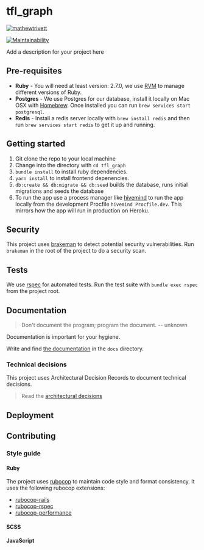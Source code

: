 # tfl_graph

[![mathewtrivett](https://circleci.com/gh/mathewtrivett/tfl-graphql.svg?style=shield)](https://app.circleci.com/pipelines/github/mathewtrivett/tfl-graphql)

[![Maintainability](https://api.codeclimate.com/v1/badges/44e2b4bfa9e1e1030fcc/maintainability)](https://codeclimate.com/github/mathewtrivett/tfl-graph/maintainability)

Add a description for your project here

## Pre-requisites

- **Ruby** - You will need at least version: 2.7.0, we use [RVM](https://rvm.io/) to manage different versions of Ruby.
- **Postgres** - We use Postgres for our database, install it locally on Mac OSX with [Homebrew](https://brew.sh/). Once installed you can run `brew services start postgresql`.
- **Redis** - Install a redis server locally with `brew install redis` and then run `brew services start redis` to get it up and running.

## Getting started

1. Git clone the repo to your local machine
2. Change into the directory with `cd tfl_graph`
3. `bundle install` to install ruby dependencies.
4. `yarn install` to install frontend depenencies.
5. `db:create && db:migrate && db:seed` builds the database, runs initial migrations and seeds the database
6. To run the app use a process manager like [hivemind](https://github.com/DarthSim/hivemind) to run the app locally from the development Procfile `hivemind Procfile.dev`. This mirrors how the app will run in production on Heroku.

## Security

This project uses [brakeman](https://github.com/presidentbeef/brakeman) to detect potential security vulnerabilities. Run `brakeman` in the root of the project to do a security scan.

## Tests

We use [rspec](https://github.com/rspec/rspec-rails) for automated tests. Run the test suite with `bundle exec rspec` from the project root.

## Documentation

> Don't document the program; program the document. -- unknown

Documentation is important for your hygiene.

Write and find [the documentation](docs/index.md) in the `docs` directory.

### Technical decisions

This project uses Architectural Decision Records to document technical decisions.

> Read the [architectural decisions](docs/adr/README.md)

## Deployment

## Contributing

### Style guide

#### Ruby

The project uses [rubocop](https://github.com/rubocop-hq/rubocop) to maintain code style and format consistency. It uses the following rubocop extensions:

- [rubocop-rails](https://github.com/rubocop-hq/rubocop-rails)
- [rubocop-rspec](https://github.com/rubocop-hq/rubocop-rspec)
- [rubocop-performance](https://github.com/rubocop-hq/rubocop-performance)

#### SCSS

#### JavaScript

